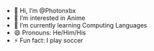 - 👋 Hi, I’m @Photonxbx
- 👀 I’m interested in Anime
- 🌱 I’m currently learning Computing Languages
- 😄 Pronouns: He/Him/His
- ⚡ Fun fact: I play soccer

